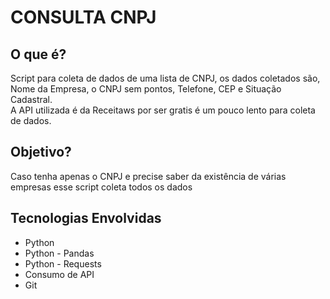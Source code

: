 
<h1><b>CONSULTA CNPJ</b></h1>
<h2>O que é?</h2>

Script para coleta de dados de uma lista de CNPJ, os dados coletados são, Nome da Empresa, o CNPJ sem pontos, Telefone, CEP e Situação Cadastral.
<br />
A API utilizada é da Receitaws por ser gratis é um pouco lento para coleta de dados.
<br />

<h2>Objetivo?</h2>

Caso tenha apenas o CNPJ e precise saber da existência de várias empresas esse script coleta todos os dados
<br />
<h2>Tecnologias Envolvidas</h2>
<ul>
    <li>Python</li>
    <li>Python - Pandas</li>
    <li>Python - Requests</li>
    <li>Consumo de API</li>
    <li>Git</li>
</ul>
